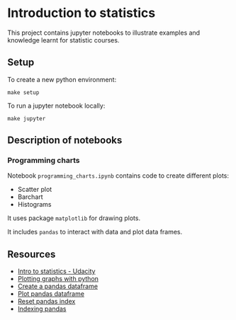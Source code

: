 # Introduction to statistics

This project contains jupyter notebooks to illustrate examples and knowledge learnt for statistic courses.

## Setup
To create a new python environment:

```make setup```

To run a jupyter notebook locally:

```make jupyter```


## Description of notebooks

### Programming charts

Notebook `programming_charts.ipynb` contains code to create different plots:
- Scatter plot
- Barchart
- Histograms

It uses package `matplotlib` for drawing plots.

It includes `pandas` to interact with data and plot data frames.

## Resources
- [Intro to statistics - Udacity](https://classroom.udacity.com/courses/st101)
- [Plotting graphs with python](https://www.udacity.com/wiki/plotting-graphs-with-python)
- [Create a pandas dataframe](https://thispointer.com/python-pandas-how-to-create-dataframe-from-dictionary/)
- [Plot pandas dataframe](http://queirozf.com/entries/pandas-dataframe-plot-examples-with-matplotlib-pyplot)
- [Reset pandas index](https://pandas.pydata.org/pandas-docs/stable/reference/api/pandas.DataFrame.reset_index.html)
- [Indexing pandas](https://pandas.pydata.org/pandas-docs/stable/user_guide/indexing.html)
